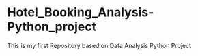# Hotel_Booking_Analysis-Python_project
This is my first Repository based on Data Analysis Python Project

